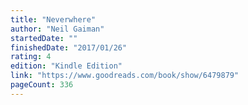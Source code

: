 ```yaml
---
title: "Neverwhere"
author: "Neil Gaiman"
startedDate: ""
finishedDate: "2017/01/26"
rating: 4
edition: "Kindle Edition"
link: "https://www.goodreads.com/book/show/6479879"
pageCount: 336
---
```



